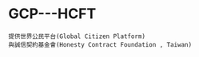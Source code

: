 GCP---HCFT
==========

    提供世界公民平台(Global Citizen Platform)
    與誠信契約基金會(Honesty Contract Foundation , Taiwan)

